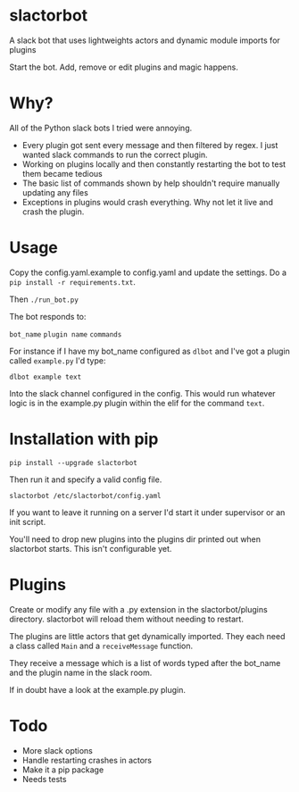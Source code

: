 # slactorbot

A slack bot that uses lightweights actors and dynamic module imports for plugins

Start the bot. Add, remove or edit plugins and magic happens.

# Why?

All of the Python slack bots I tried were annoying.

* Every plugin got sent every message and then filtered by regex. I just wanted slack commands to run the correct plugin.
* Working on plugins locally and then constantly restarting the bot to test them became tedious
* The basic list of commands shown by help shouldn't require manually updating any files
* Exceptions in plugins would crash everything. Why not let it live and crash the plugin.

# Usage

Copy the config.yaml.example to config.yaml and update the settings. Do a `pip install -r requirements.txt`.

Then `./run_bot.py`

The bot responds to:

`bot_name` `plugin name` `commands`

For instance if I have my bot_name configured as `dlbot` and I've got a plugin called `example.py` I'd type:

`dlbot example text`

Into the slack channel configured in the config. This would run whatever logic is in the example.py plugin
within the elif for the command `text`.

# Installation with pip

`pip install --upgrade slactorbot`

Then run it and specify a valid config file.

`slactorbot /etc/slactorbot/config.yaml`

If you want to leave it running on a server I'd start it under supervisor or an init script.

You'll need to drop new plugins into the plugins dir printed out when slactorbot starts. This isn't configurable yet.

# Plugins

Create or modify any file with a .py extension in the slactorbot/plugins directory. slactorbot will reload
them without needing to restart.

The plugins are little actors that get dynamically imported. They each need a class called `Main` and
a `receiveMessage` function.

They receive a message which is a list of words typed after the bot_name and the plugin name in the slack room.

If in doubt have a look at the example.py plugin.

# Todo

* More slack options
* Handle restarting crashes in actors
* Make it a pip package
* Needs tests